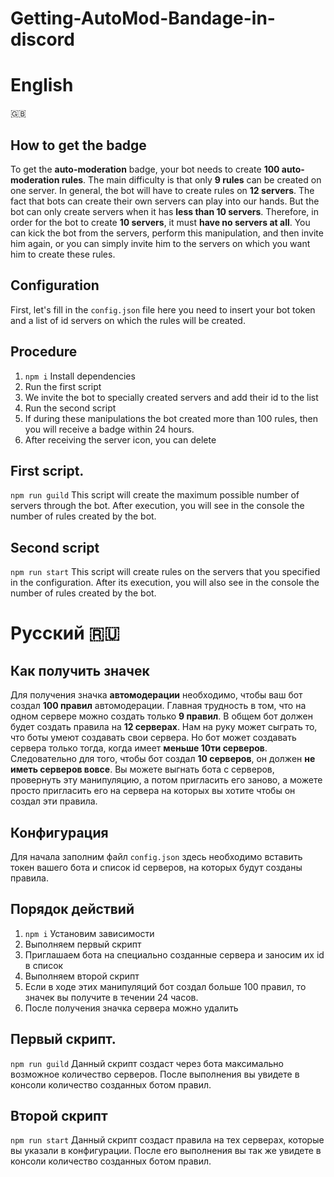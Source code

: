 # Getting-AutoMod-Bandage-in-discord
# English 
🇬🇧
## How to get the badge

To get the **auto-moderation** badge, your bot needs to create **100 auto-moderation rules**. The main difficulty is that only **9 rules** can be created on one server. In general, the bot will have to create rules on **12 servers**. The fact that bots can create their own servers can play into our hands. But the bot can only create servers when it has **less than 10 servers**. Therefore, in order for the bot to create **10 servers**, it must **have no servers at all**. You can kick the bot from the servers, perform this manipulation, and then invite him again, or you can simply invite him to the servers on which you want him to create these rules.



## Configuration
First, let's fill in the `config.json` file here you need to insert your bot token and a list of id servers on which the rules will be created.

## Procedure
1. `npm i` Install dependencies
2. Run the first script
3. We invite the bot to specially created servers and add their id to the list
4. Run the second script
5. If during these manipulations the bot created more than 100 rules, then you will receive a badge within 24 hours.
6. After receiving the server icon, you can delete

## First script.
`npm run guild`
This script will create the maximum possible number of servers through the bot.
After execution, you will see in the console the number of rules created by the bot.

## Second script
`npm run start`
This script will create rules on the servers that you specified in the configuration.
After its execution, you will also see in the console the number of rules created by the bot.

# Русский 🇷🇺
## Как получить значек

Для получения значка **автомодерации** необходимо, чтобы ваш бот создал **100 правил** автомодерации. Главная трудность в том, что на одном сервере можно создать только **9 правил**. В общем бот должен будет создать правила на **12 серверах**. Нам на руку может сыграть то, что боты умеют создавать свои сервера. Но бот может создавать сервера только тогда, когда имеет **меньше 10ти серверов**. Следовательно для того, чтобы бот создал **10 серверов**, он должен **не иметь серверов вовсе**. Вы можете выгнать бота с серверов, провернуть эту манипуляцию, а потом пригласить его заново, а можете просто пригласить его на сервера на которых вы хотите чтобы он создал эти правила. 



## Конфигурация
Для начала заполним файл `config.json` здесь необходимо вставить токен вашего бота и список id серверов, на которых будут созданы правила.

## Порядок действий
1. `npm i` Установим зависимости
2. Выполняем первый скрипт
3. Приглашаем бота на специально созданные сервера и заносим их id в список
4. Выполняем второй скрипт
5. Если в ходе этих манипуляций бот создал больше 100 правил, то значек вы получите в течении 24 часов.
6. После получения значка сервера можно удалить

## Первый скрипт. 
`npm run guild`
Данный скрипт создаст через бота максимально возможное количество серверов.
После выполнения вы увидете в консоли количество созданных ботом правил.

## Второй скрипт
`npm run start`
Данный скрипт создаст правила на тех серверах, которые вы указали в конфигурации.
После его выполнения вы так же увидете в консоли количество созданных ботом правил.

